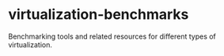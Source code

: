 # virtualization-benchmarks
Benchmarking tools and related resources for different types of virtualization.

